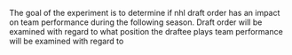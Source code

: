 The goal of the experiment is to determine if nhl draft order has an impact on team performance during the following season. 
    Draft order will be examined with regard to what position the draftee plays
    team performance will be examined with regard to 